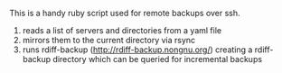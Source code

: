 This is a handy ruby script used for remote backups over ssh.

1. reads a list of servers and directories from a yaml file 
2. mirrors them to the current directory via rsync 
3. runs rdiff-backup (http://rdiff-backup.nongnu.org/) creating a rdiff-backup directory which can be queried for incremental backups

